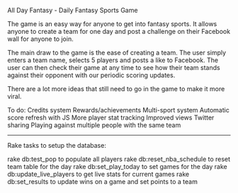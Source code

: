 All Day Fantasy - Daily Fantasy Sports Game

The game is an easy way for anyone to get into fantasy sports. It allows anyone to create a team for one day and post a challenge on their Facebook wall for anyone to join. 

The main draw to the game is the ease of creating a team. The user simply enters a team name, selects 5 players and posts a like to Facebook. The user can then check their game at any time to see how their team stands against their opponent with our periodic scoring updates.

There are a lot more ideas that still need to go in the game to make it more viral.

To do:
Credits system
Rewards/achievements
Multi-sport system
Automatic score refresh with JS
More player stat tracking
Improved views
Twitter sharing
Playing against multiple people with the same team



---------------------------------------------------
Rake tasks to setup the database:

rake db:test_pop to populate all players
rake db:reset_nba_schedule to reset team table for the day
rake db:set_play_today to set games for the day
rake db:update_live_players to get live stats for current games
rake db:set_results to update wins on a game and set points to a team
